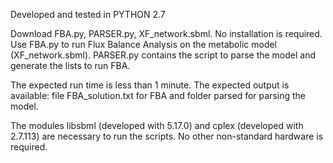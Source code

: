 Developed and tested in PYTHON 2.7

Download FBA.py, PARSER.py, XF_network.sbml. No installation is required.
Use FBA.py to run Flux Balance Analysis on the metabolic model (XF_network.sbml).
PARSER.py contains the script to parse the model and generate the lists to run FBA.

The expected run time is less than 1 minute.
The expected output is available: file FBA_solution.txt for FBA and folder parsed for parsing the model.

The modules libsbml (developed with 5.17.0) and cplex (developed with 2.7.113) are necessary to run the scripts.
No other non-standard hardware is required.
